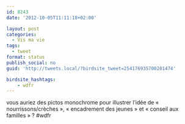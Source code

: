 ```yaml
---
id: 8243
date: '2012-10-05T11:11:18+02:00'

layout: post
categories:
  - Vis ma vie
tags:
  - tweet
format: status
publish_social: no
guid: 'http://tweets.local/?birdsite_tweet=254176935700201474'

birdsite_hashtags:
    - wdfr
---
```


vous auriez des pictos monochrome pour illustrer l’idée de « nourrissons/crèches », « encadrement des jeunes » et « conseil aux familles » ? #wdfr
